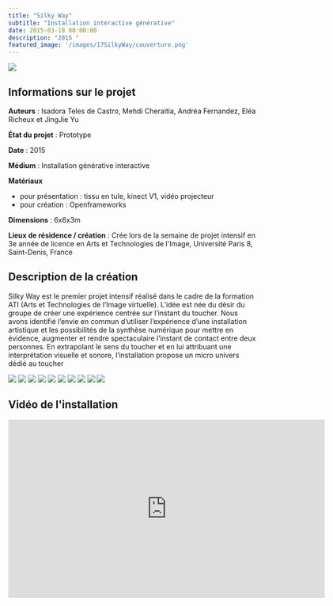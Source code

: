 ```yaml
---
title: "Silky Way"
subtitle: "Installation interactive générative"
date: 2015-03-10 00:00:00
description: "2015 "
featured_image: '/images/17SilkyWay/couverture.png'
---
```


![](/images/17SilkyWay/4.PNG)

## Informations sur le projet

**Auteurs** : Isadora Teles de Castro, Mehdi Cheraitia, Andréa Fernandez, Eléa Richeux et JingJie Yu
	
**État du projet** : Prototype
	
**Date** : 	2015
	
**Médium** : Installation générative interactive
	
**Matériaux** 

* pour présentation : tissu en tule, kinect V1, vidéo projecteur 
* pour création : Openframeworks
	
**Dimensions** : 6x6x3m
		
**Lieux de résidence  / création** : Crée lors de la semaine de projet intensif en 3e année de licence en Arts et Technologies de l'Image, Université Paris 8, Saint-Denis, France
	
## Description de la création

Silky Way est le premier projet intensif réalisé dans le cadre de la formation ATI (Arts et Technologies de l’Image virtuelle). L’idée est née du désir du groupe de créer une expérience centrée sur l’instant du toucher. Nous avons identifié l’envie en commun d’utiliser l’expérience d’une installation artistique et les possibilités de la synthèse numérique pour mettre en évidence, augmenter et rendre spectaculaire l’instant de contact entre deux personnes. En extrapolant le sens du toucher et en lui attribuant une interprétation visuelle et sonore, l’installation propose un micro univers dédié au toucher  

<div class="gallery" data-columns="5">
	<img src="/images/17SilkyWay/galerie01/1.PNG">
    <img src="/images/17SilkyWay/galerie01/2.PNG">
    <img src="/images/17SilkyWay/galerie01/3.JPG">
    <img src="/images/17SilkyWay/galerie01/4.PNG">
    <img src="/images/17SilkyWay/galerie01/5.JPG">
    <img src="/images/17SilkyWay/galerie01/6.JPG">
    <img src="/images/17SilkyWay/galerie01/7.gif">
    <img src="/images/17SilkyWay/galerie01/8.gif">
    <img src="/images/17SilkyWay/galerie01/9.gif">
    <img src="/images/17SilkyWay/galerie01/10.gif">
</div>

## Vidéo de l'installation

<iframe title="vimeo-player" src="https://player.vimeo.com/video/120593686" width="640" height="360" frameborder="0" allowfullscreen></iframe>